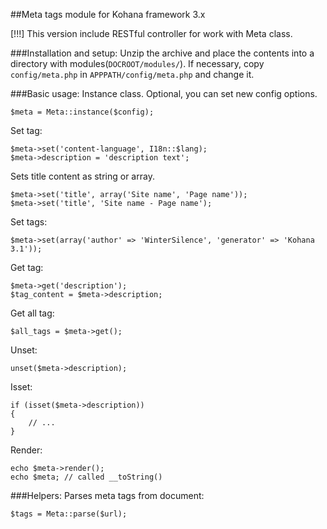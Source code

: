 ##Meta tags module for Kohana framework 3.х

[!!!] This version include RESTful controller for work with Meta class.

###Installation and setup:
Unzip the archive and place the contents into a directory with modules(`DOCROOT/modules/`). 
If necessary, copy `config/meta.php` in `APPPATH/config/meta.php` and change it.

###Basic usage:
Instance class. Optional, you can set new config options.
~~~
$meta = Meta::instance($config);
~~~
Set tag:
~~~
$meta->set('content-language', I18n::$lang);
$meta->description = 'description text';
~~~
Sets title content as string or array.
~~~
$meta->set('title', array('Site name', 'Page name'));
$meta->set('title', 'Site name - Page name');
~~~
Set tags:
~~~
$meta->set(array('author' => 'WinterSilence', 'generator' => 'Kohana 3.1'));
~~~
Get tag:
~~~
$meta->get('description');
$tag_content = $meta->description;
~~~
Get all tag:
~~~
$all_tags = $meta->get();
~~~
Unset:
~~~
unset($meta->description);
~~~
Isset:
~~~
if (isset($meta->description))
{
	// ...
}
~~~
Render:
~~~
echo $meta->render();
echo $meta; // called __toString()
~~~

###Helpers:
Parses meta tags from document:
~~~
$tags = Meta::parse($url);
~~~